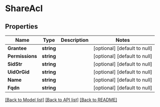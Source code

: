 # ShareAcl

## Properties
Name | Type | Description | Notes
------------ | ------------- | ------------- | -------------
**Grantee** | **string** |  | [optional] [default to null]
**Permissions** | **string** |  | [optional] [default to null]
**SidStr** | **string** |  | [optional] [default to null]
**UidOrGid** | **string** |  | [optional] [default to null]
**Name** | **string** |  | [optional] [default to null]
**Fqdn** | **string** |  | [optional] [default to null]

[[Back to Model list]](../README.md#documentation-for-models) [[Back to API list]](../README.md#documentation-for-api-endpoints) [[Back to README]](../README.md)


